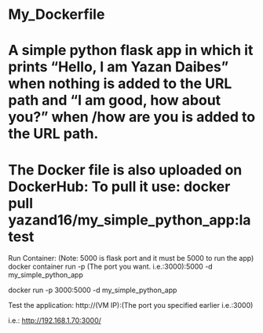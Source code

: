 # My_Dockerfile

A simple python flask app in which it prints “Hello, I am Yazan Daibes” when nothing is 
added to the URL path and “I am good, how about you?” when /how are you is added to
the URL path.
===================================================================
The Docker file is also uploaded on DockerHub: To pull it use: docker pull yazand16/my_simple_python_app:latest
====================================================================

Run Container: (Note: 5000 is flask port and it must be 5000 to run the app)
docker container run -p (The port you want. i.e.:3000):5000 -d my_simple_python_app

docker run -p 3000:5000 -d  my_simple_python_app

Test the application:
http://(VM IP):(The port you specified earlier i.e.:3000)

i.e.: http://192.168.1.70:3000/
